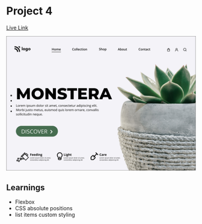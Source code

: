 # Project 4

[Live Link](https://ineuron-assignment-6.netlify.app/)

![project thumbnail](6.png)

## Learnings

- Flexbox
- CSS absolute positions
- list items custom styling

